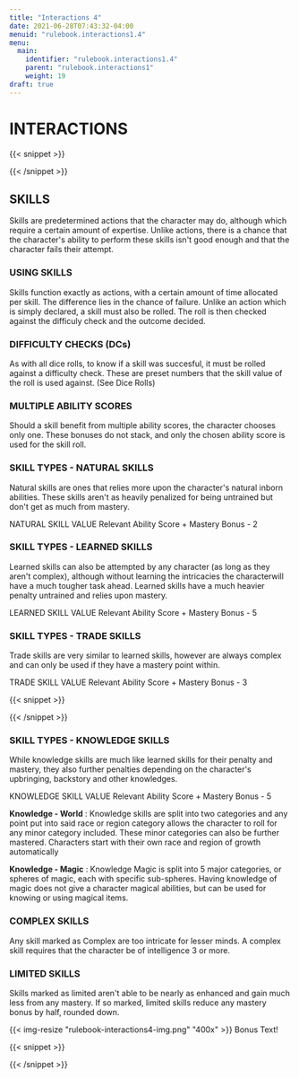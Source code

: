 ```yaml
---
title: "Interactions 4"
date: 2021-06-28T07:43:32-04:00
menuid: "rulebook.interactions1.4"
menu:
  main:
    identifier: "rulebook.interactions1.4"
    parent: "rulebook.interactions1"
    weight: 19
draft: true
---
```


# INTERACTIONS

{{< snippet >}}<div class="bookpage-columns"><div class="bookpage-column">{{< /snippet >}}

## SKILLS
Skills are predetermined actions that the character may do, although which
require a certain amount of expertise. Unlike actions, there is a chance that
the character's ability to perform these skills isn't good enough and that the
character fails their attempt.

### USING SKILLS
Skills function exactly as actions, with a certain amount of time allocated per
skill. The difference lies in the chance of failure. Unlike an action which is
simply declared, a skill must also be rolled. The roll is then checked against
the difficuly check and the outcome decided.

### DIFFICULTY CHECKS (DCs)
As with all dice rolls, to know if a skill was succesful, it must be rolled
against a difficulty check. These are preset numbers that the skill value of
the roll is used against. (See Dice Rolls)

### MULTIPLE ABILITY SCORES
Should a skill benefit from multiple ability scores, the character chooses
only one. These bonuses do not stack, and only the chosen ability score is used
for the skill roll.

### SKILL TYPES - NATURAL SKILLS
Natural skills are ones that relies more upon the character's natural inborn
abilities. These skills aren't as heavily penalized for being untrained but
don't get as much from mastery.

NATURAL SKILL VALUE Relevant Ability Score + Mastery Bonus - 2

### SKILL TYPES - LEARNED SKILLS
Learned skills can also be attempted by any character (as long as they aren't
complex), although without learning the intricacies the characterwill have a
much tougher task ahead. Learned skills have a much heavier penalty untrained
and relies upon mastery.

LEARNED SKILL VALUE Relevant Ability Score + Mastery Bonus - 5

### SKILL TYPES - TRADE SKILLS
Trade skills are very similar to learned skills, however are always complex and
can only be used if they have a mastery point within.

TRADE SKILL VALUE Relevant Ability Score + Mastery Bonus - 3

{{< snippet >}}</div><div class="bookpage-column">{{< /snippet >}}

### SKILL TYPES - KNOWLEDGE SKILLS
While knowledge skills are much like learned skills for their penalty and mastery,
they also further penalties depending on the character's upbringing, backstory
and other knowledges.

KNOWLEDGE SKILL VALUE Relevant Ability Score + Mastery Bonus - 5

**Knowledge - World** : Knowledge skills are split into two categories and any
point put into said race or region category allows the character to roll for any
minor category included. These minor categories can also be further mastered.
Characters start with their own race and region of growth automatically

**Knowledge - Magic** : Knowledge Magic is split into 5 major categories, or
spheres of magic, each with specific sub-spheres. Having knowledge of magic
does not give a character magical abilities, but can be used for knowing or
using magical items.

### COMPLEX SKILLS
Any skill marked as Complex are too intricate for lesser minds. A complex skill
requires that the character be of intelligence 3 or more.

### LIMITED SKILLS
Skills marked as limited aren't able to be nearly as enhanced and gain much less
from any mastery. If so marked, limited skills reduce any mastery bonus by half,
rounded down.

{{< img-resize "rulebook-interactions4-img.png" "400x" >}}
Bonus Text!

{{< snippet >}}</div></div>{{< /snippet >}}
